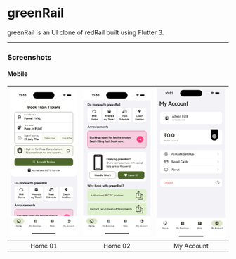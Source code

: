 # greenRail

<p>greenRail is an UI clone of redRail built using Flutter 3.</p>

---

### Screenshots

#### Mobile

| <img src="screenshots/home-1.png" width="200"/>|<img src="screenshots/home-2.png" width="200"/>|<img src="screenshots/my_account.png" width="200"/> |
:--------------------------------------------------:|:--------------------------------------------------:|:--------------------------------------------------:|
|Home 01|Home 02|My Account|
